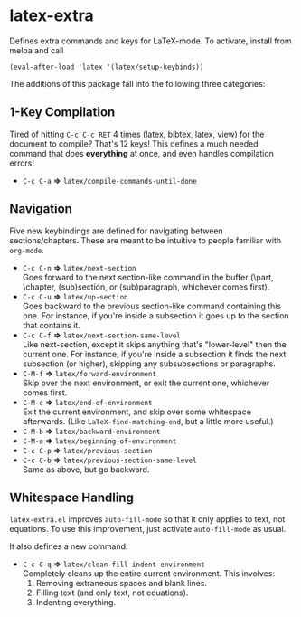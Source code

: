 latex-extra
=======

Defines extra commands and keys for LaTeX-mode. To activate, install
from melpa and call

    (eval-after-load 'latex '(latex/setup-keybinds))

The additions of this package fall into the following three
categories:

## 1-Key Compilation ##

Tired of hitting `C-c C-c RET` 4 times (latex, bibtex, latex, view)
for the document to compile? That's 12 keys! This defines a much
needed command that does **everything** at once, and even handles
compilation errors!

- `C-c C-a` **=>** `latex/compile-commands-until-done`

## Navigation ##

Five new keybindings are defined for navigating between
sections/chapters. These are meant to be intuitive to people familiar
with `org-mode`.

- `C-c C-n` **=>** `latex/next-section`  
Goes forward to the next section-like command in the buffer (\part,
\chapter, \(sub)section, or \(sub)paragraph, whichever comes first).
- `C-c C-u` **=>** `latex/up-section`  
Goes backward to the previous section-like command containing this
one. For instance, if you're inside a subsection it goes up to the
section that contains it.
- `C-c C-f` **=>** `latex/next-section-same-level`  
Like next-section, except it skips anything that's "lower-level" then
the current one. For instance, if you're inside a subsection it finds
the next subsection (or higher), skipping any subsubsections or
paragraphs.
- `C-M-f` **=>** `latex/forward-environment`  
Skip over the next environment, or exit the current one, whichever
comes first. 
- `C-M-e` **=>** `latex/end-of-environment`  
Exit the current environment, and skip over some whitespace
afterwards. (Like `LaTeX-find-matching-end`, but a little more useful.)
- `C-M-b` **=>** `latex/backward-environment`
- `C-M-a` **=>** `latex/beginning-of-environment`
- `C-c C-p` **=>** `latex/previous-section`  
- `C-c C-b` **=>** `latex/previous-section-same-level`  
Same as above, but go backward.

## Whitespace Handling ##

`latex-extra.el` improves `auto-fill-mode` so that it only applies to
text, not equations. To use this improvement, just activate
`auto-fill-mode` as usual.

It also defines a new command:  

- `C-c C-q` **=>** `latex/clean-fill-indent-environment`  
  Completely cleans up the entire current environment. This involves:
  1. Removing extraneous spaces and blank lines.
  2. Filling text (and only text, not equations).
  3. Indenting everything.
